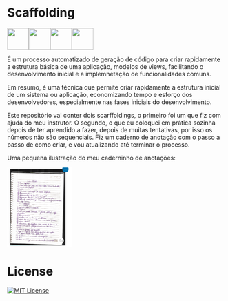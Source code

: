 # Scaffolding

<img src="https://cdn.jsdelivr.net/gh/devicons/devicon@latest/icons/csharp/csharp-line.svg" align="left" width="50" height="50"/>
<img src="https://cdn.jsdelivr.net/gh/devicons/devicon@latest/icons/html5/html5-plain.svg" align="left" width="50" height="50"/> 
<img src="https://cdn.jsdelivr.net/gh/devicons/devicon@latest/icons/css3/css3-plain.svg" align="left" width="50" height="50"/>
<img src="https://cdn.jsdelivr.net/gh/devicons/devicon@latest/icons/javascript/javascript-plain.svg" align="center" width="50" height="50"/>
<br>

É um processo automatizado de geração de código para criar rapidamente a estrutura básica de uma aplicação, modelos de views, facilitando o desenvolvimento inicial e a implemnetação de funcionalidades comuns. 

Em resumo, é uma técnica que permite criar rapidamente a estrutura inicial de um sistema ou aplicação, economizando tempo e esforço dos desenvolvedores, especialmente nas fases iniciais do desenvolvimento.

Este repositório vai conter dois scarffoldings, o primeiro foi um que fiz com ajuda do meu instrutor. O segundo, o que eu coloquei em prática sozinha depois de ter aprendido a fazer, depois de muitas tentativas, por isso os números não são sequenciais. Fiz um caderno de anotação com o passo a passo de como criar, e vou atualizando até terminar o processo.

Uma pequena ilustração do meu caderninho de anotações:

<img src="Imagem/Scaffolding.png" alt="Logo" align="center" width="150">

# License 

[![MIT License](https://img.shields.io/badge/License-MIT-green.svg)](./LICENSE)
